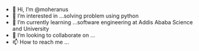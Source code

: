 - 👋 Hi, I’m @moheranus
- 👀 I’m interested in ...solving problem using python
- 🌱 I’m currently learning ...software engineering at Addis Ababa Science and University
- 💞️ I’m looking to collaborate on ...
- 📫 How to reach me ...

<!---
moheranus/moheranus is a ✨ special ✨ repository because its `README.md` (this file) appears on your GitHub profile.
You can click the Preview link to take a look at your changes.
--->
